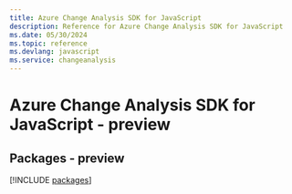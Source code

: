 ```yaml
---
title: Azure Change Analysis SDK for JavaScript
description: Reference for Azure Change Analysis SDK for JavaScript
ms.date: 05/30/2024
ms.topic: reference
ms.devlang: javascript
ms.service: changeanalysis
---
```

# Azure Change Analysis SDK for JavaScript - preview
## Packages - preview
[!INCLUDE [packages](change-analysis-index.md)]
